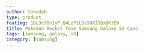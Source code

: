 ```yaml
---
author: tokodab
type: product
featimg: 1DL3c9BnIyP_Q4LzPiLDs9UXIDQxUK3Eh
title: Pokemon Rocket Team Samsung Galaxy S9 Case
tags: [samsung, galaxy, s9]
category: [samsung]
---
```

